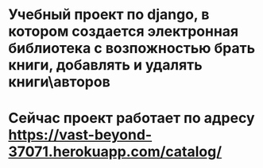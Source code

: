 # Учебный проект по django, в котором создается электронная библиотека с возпожностью брать книги, добавлять и удалять книги\авторов
# Сейчас проект работает по адресу https://vast-beyond-37071.herokuapp.com/catalog/
